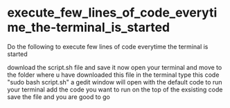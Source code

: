 # execute_few_lines_of_code_everytime_the-terminal_is_started
Do the following to execute few lines of code everytime the terminal is started


download the script.sh file and save it
now open your terminal and move to the folder where u have downloaded this file in the terminal
type this code "sudo bash script.sh"
a gedit window will open with the default code to run your terminal
add the code you want to run on the top of the exsisting code
save the file
and you are good to go

